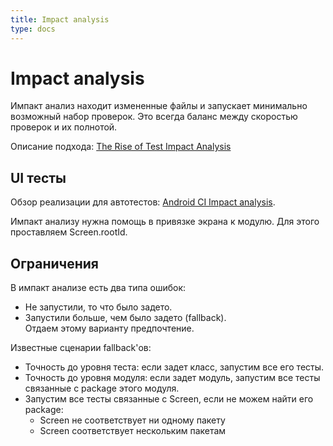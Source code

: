 ```yaml
---
title: Impact analysis
type: docs
---
```


# Impact analysis

Импакт анализ находит измененные файлы и запускает минимально возможный набор проверок. 
Это всегда баланс между скоростью проверок и их полнотой.

Описание подхода: [The Rise of Test Impact Analysis](https://martinfowler.com/articles/rise-test-impact-analysis.html)

## UI тесты

Обзор реализации для автотестов: [Android CI Impact analysis](https://youtu.be/EBO2S9qcp0s?t=6948).

Импакт анализу нужна помощь в привязке экрана к модулю. 
Для этого проставляем Screen.rootId.

## Ограничения

В импакт анализе есть два типа ошибок:

- Не запустили, то что было задето. 
- Запустили больше, чем было задето (fallback).   
Отдаем этому варианту предпочтение.

Известные сценарии fallback'ов:

- Точность до уровня теста: если задет класс, запустим все его тесты.
- Точность до уровня модуля: если задет модуль, запустим все тесты связанные с package этого модуля.
- Запустим все тесты связанные с Screen, если не можем найти его package:
    - Screen не соответствует ни одному пакету
    - Screen соответствует нескольким пакетам

